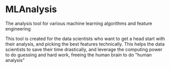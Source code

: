 # MLAnalysis
The analysis tool for various machine learning algorithms and feature engineering 

This tool is created for the data scientists who want to get a head start with their analysis, and picking the best features technically.
This helps the data scientists to save their time drastically, and leverage the computing power to do guessing and hard work, freeing the human brain to do "human analysis" 
